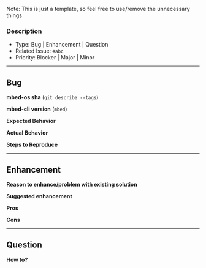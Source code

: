 Note: This is just a template, so feel free to use/remove the unnecessary things

### Description
- Type: Bug | Enhancement | Question
- Related Issue: `#abc`
- Priority: Blocker | Major | Minor

---------------------------------------------------------------
## Bug

**mbed-os sha**
(`git describe --tags`)

**mbed-cli version**
(`mbed`)

**Expected Behavior**

**Actual Behavior**

**Steps to Reproduce**

----------------------------------------------------------------
## Enhancement

**Reason to enhance/problem with existing solution**

**Suggested enhancement**

**Pros**

**Cons**

-----------------------------------------------------------------

## Question

**How to?**
